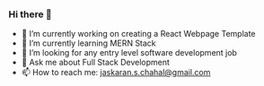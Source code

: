 ### Hi there 👋

<!--
**Jaskaran-Chahal/Jaskaran-Chahal** is a ✨ _special_ ✨ repository because its `README.md` (this file) appears on your GitHub profile.

Here are some ideas to get you started:

- 🔭 I’m currently working on creating a Poker Game using MERN Stack
- 🌱 I’m currently learning MERN Stack
- 👯 I’m looking to collaborate on ...
- 🤔 I’m looking for help with Poker Game
- 💬 Ask me about Full Stack Development
- 📫 How to reach me: jaskaran.s.chahal@gmail.com
- 😄 Pronouns: ...
- ⚡ Fun fact: ...
-->
- 🔭 I’m currently working on creating a React Webpage Template
- 🌱 I’m currently learning MERN Stack
- 🤔 I’m looking for any entry level software development job
- 💬 Ask me about Full Stack Development
- 📫 How to reach me: jaskaran.s.chahal@gmail.com
